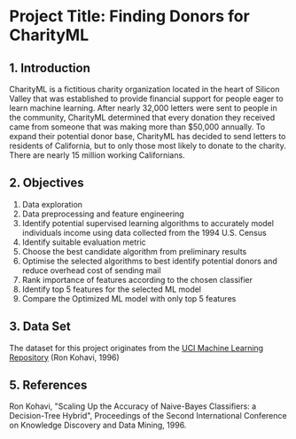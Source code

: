 # Project Title: Finding Donors for CharityML #

## 1. Introduction ##

CharityML is a fictitious charity organization located in the heart of Silicon Valley that was established to provide financial support for people eager to learn machine learning. After nearly 32,000 letters were sent to people in the community, CharityML determined that every donation they received came from someone that was making more than $50,000 annually. To expand their potential donor base, CharityML has decided to send letters to residents of California, but to only those most likely to donate to the charity. There are nearly 15 million working Californians.

## 2. Objectives ##

1. Data exploration
2. Data preprocessing and feature engineering
3. Identify potential supervised learning algorithms to accurately model individuals income using data collected from the 1994 U.S. Census
4. Identify suitable evaluation metric
5. Choose the best candidate algorithm from preliminary results
6. Optimise the selected algorithms to best identify potential donors and reduce overhead cost of sending mail
7. Rank importance of features according to the chosen classifier
8. Identify top 5 features for the selected ML model
9. Compare the Optimized ML model with only top 5 features 

## 3. Data Set ##

The dataset for this project originates from the [UCI Machine Learning Repository](https://archive.ics.uci.edu/ml/datasets/Census+Income) (Ron Kohavi, 1996)

## 5. References ##
Ron Kohavi, "Scaling Up the Accuracy of Naive-Bayes Classifiers: a Decision-Tree Hybrid", Proceedings of the Second International Conference on Knowledge Discovery and Data Mining, 1996.




